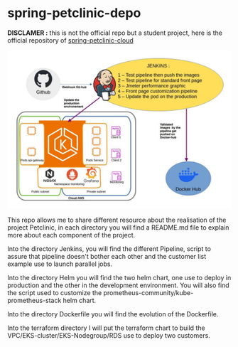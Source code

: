 # spring-petclinic-depo
<b>DISCLAMER :</b> this is not the official repo but a student project, here is the official repository of <a href="//github.com/spring-petclinic/spring-petclinic-cloud/">spring-petclinic-cloud</a>

![schemInfra](Schemat-infra-English.jpg)

This repo allows me to share different resource about the realisation of the project Petclinic, in each directory you will find a README.md file to explain more about each component of the project.

Into the directory Jenkins, you will find the different Pipeline, script to assure that pipeline doesn't bother each other and the customer list example use to launch parallel jobs.

Into the directory Helm you will find the two helm chart, one use to deploy in production and the other in the development environment. You will also find the script used to customize the prometheus-community/kube-prometheus-stack helm chart.

Into the directory Dockerfile you will find the evolution of the Dockerfile.

Into the terraform directory I will put the terraform chart to build the VPC/EKS-cluster/EKS-Nodegroup/RDS use to deploy two customers.
